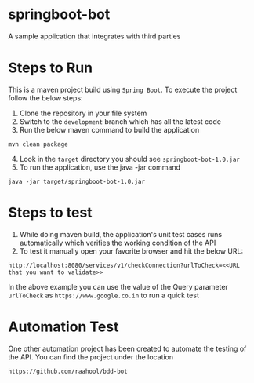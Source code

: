 
# springboot-bot
A sample application that integrates with third parties
# Steps to Run
This is a maven project build using `Spring Boot`. To execute the project follow the below steps:
1.	Clone the repository in your file system
2.	Switch to the `development` branch which has all the latest code
3.	Run the below maven command to build the application
```
mvn clean package
```
4. Look in the `target` directory you should see `springboot-bot-1.0.jar`
5. To run the application, use the java -jar command
```
java -jar target/springboot-bot-1.0.jar
```
# Steps to test
1. While doing maven build, the application's unit test cases runs automatically which verifies the working condition of the API
2. To test it manually open your favorite browser and hit the below URL:
```
http://localhost:8080/services/v1/checkConnection?urlToCheck=<<URL that you want to validate>>
```
In the above example you can use the value of the Query parameter `urlToCheck` as `https://www.google.co.in` to run a quick test

# Automation Test
One other automation project has been created to automate the testing of the API. You can find the project under the location
```
https://github.com/raahool/bdd-bot
```
